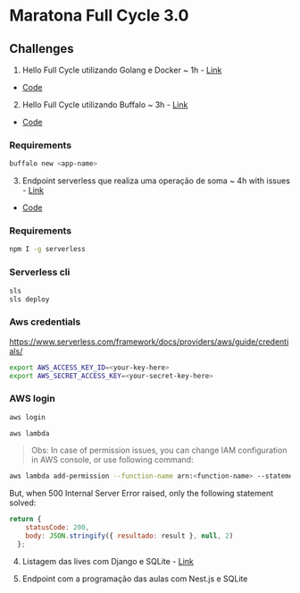 # Maratona Full Cycle 3.0

## Challenges
1. Hello Full Cycle utilizando Golang e Docker ~ 1h - [Link](https://maratona.fullcycle.com.br/desafios/desafios-novo/)
- [Code](https://github.com/armbrustsamuel/fullcycle3.0/tree/master/desafio-1)

2. Hello Full Cycle utilizando Buffalo ~ 3h - [Link](https://maratona.fullcycle.com.br/desafios/hello-world-utilizando-golang-e-buffalo/)
- [Code](https://github.com/armbrustsamuel/fullcycle3.0/tree/master/desafio-2)

### Requirements
```bash
buffalo new <app-name>
```

3. Endpoint serverless que realiza uma operação de soma ~ 4h with issues - [Link](https://maratona.fullcycle.com.br/desafios/endpoint-serverless-que-realiza-uma-operacao-de-so/)
- [Code](https://github.com/armbrustsamuel/fullcycle3.0/tree/master/desafio-3)

### Requirements

```bash
npm I -g serverless
```

### Serverless cli
```bash
sls
sls deploy
```

### Aws credentials
https://www.serverless.com/framework/docs/providers/aws/guide/credentials/

```bash
export AWS_ACCESS_KEY_ID=<your-key-here>
export AWS_SECRET_ACCESS_KEY=<your-secret-key-here>
```
### AWS login
```bash
aws login

aws lambda
```

> Obs: In case of permission issues, you can change IAM configuration in AWS console, or use following command:

```bash
aws lambda add-permission --function-name arn:<function-name> --statement-id lambda-invoke-function --action lambda:InvokeFunction --principal <from-function-properties> --source-arn arn:<source-function>
```

But, when 500 Internal Server Error raised, only the following statement solved:
```javascript
return {
    statusCode: 200,
    body: JSON.stringify({ resultado: result }, null, 2)
  };
```

4. Listagem das lives com Django e SQLite - [Link](https://maratona.fullcycle.com.br/desafios/listagem-das-lives-com-django-e-sqlite/)

5. Endpoint com a programação das aulas com Nest.js e SQLite

